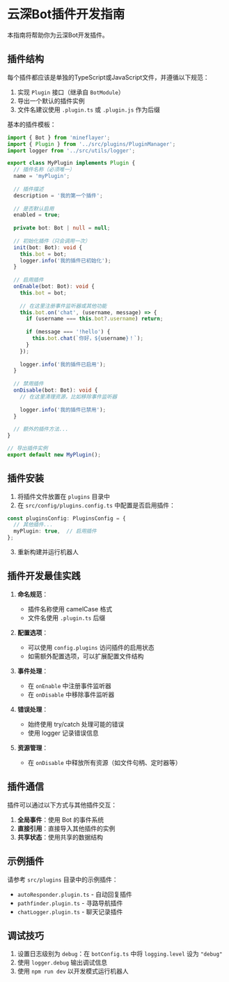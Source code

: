 # 云深Bot插件开发指南

本指南将帮助你为云深Bot开发插件。

## 插件结构

每个插件都应该是单独的TypeScript或JavaScript文件，并遵循以下规范：

1. 实现 `Plugin` 接口（继承自 `BotModule`）
2. 导出一个默认的插件实例
3. 文件名建议使用 `.plugin.ts` 或 `.plugin.js` 作为后缀

基本的插件模板：

```typescript
import { Bot } from 'mineflayer';
import { Plugin } from '../src/plugins/PluginManager';
import logger from '../src/utils/logger';

export class MyPlugin implements Plugin {
  // 插件名称（必须唯一）
  name = 'myPlugin';
  
  // 插件描述
  description = '我的第一个插件';
  
  // 是否默认启用
  enabled = true;
  
  private bot: Bot | null = null;
  
  // 初始化插件（只会调用一次）
  init(bot: Bot): void {
    this.bot = bot;
    logger.info('我的插件已初始化');
  }
  
  // 启用插件
  onEnable(bot: Bot): void {
    this.bot = bot;
    
    // 在这里注册事件监听器或其他功能
    this.bot.on('chat', (username, message) => {
      if (username === this.bot?.username) return;
      
      if (message === '!hello') {
        this.bot.chat(`你好，${username}！`);
      }
    });
    
    logger.info('我的插件已启用');
  }
  
  // 禁用插件
  onDisable(bot: Bot): void {
    // 在这里清理资源，比如移除事件监听器
    
    logger.info('我的插件已禁用');
  }
  
  // 额外的插件方法...
}

// 导出插件实例
export default new MyPlugin();
```

## 插件安装

1. 将插件文件放置在 `plugins` 目录中
2. 在 `src/config/plugins.config.ts` 中配置是否启用插件：

```typescript
const pluginsConfig: PluginsConfig = {
  // 其他插件...
  myPlugin: true,  // 启用插件
};
```

3. 重新构建并运行机器人

## 插件开发最佳实践

1. **命名规范**：
   - 插件名称使用 camelCase 格式
   - 文件名使用 `.plugin.ts` 后缀

2. **配置选项**：
   - 可以使用 `config.plugins` 访问插件的启用状态
   - 如需额外配置选项，可以扩展配置文件结构

3. **事件处理**：
   - 在 `onEnable` 中注册事件监听器
   - 在 `onDisable` 中移除事件监听器

4. **错误处理**：
   - 始终使用 try/catch 处理可能的错误
   - 使用 logger 记录错误信息

5. **资源管理**：
   - 在 `onDisable` 中释放所有资源（如文件句柄、定时器等）

## 插件通信

插件可以通过以下方式与其他插件交互：

1. **全局事件**：使用 Bot 的事件系统
2. **直接引用**：直接导入其他插件的实例
3. **共享状态**：使用共享的数据结构

## 示例插件

请参考 `src/plugins` 目录中的示例插件：

- `autoResponder.plugin.ts` - 自动回复插件
- `pathfinder.plugin.ts` - 寻路导航插件
- `chatLogger.plugin.ts` - 聊天记录插件

## 调试技巧

1. 设置日志级别为 `debug`：在 `botConfig.ts` 中将 `logging.level` 设为 `"debug"`
2. 使用 `logger.debug` 输出调试信息
3. 使用 `npm run dev` 以开发模式运行机器人 